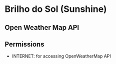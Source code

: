 # Brilho do Sol (Sunshine)

## Open Weather Map API

## Permissions

- INTERNET: for accessing OpenWeatherMap API

